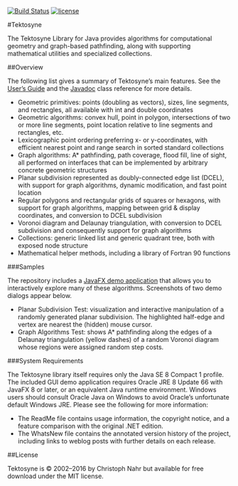 [![Build Status](https://travis-ci.org/kynosarges/tektosyne.svg?branch=master)](https://travis-ci.org/kynosarges/tektosyne)
[![license](https://img.shields.io/github/license/mashape/apistatus.svg)](https://raw.githubusercontent.com/kynosarges/tektosyne/master/LICENSE.txt)


#Tektosyne


The Tektosyne Library for Java provides algorithms for computational geometry and graph-based pathfinding,
along with supporting mathematical utilities and specialized collections.



##Overview


The following list gives a summary of Tektosyne’s main features.
See the [User’s Guide](https://github.com/kynosarges/tektosyne/raw/master/docs/TektosyneGuide.pdf) and the [Javadoc](https://kynosarges.github.io/tektosyne/javadoc/) class reference for more details.

* Geometric primitives: points (doubling as vectors), sizes, line segments, and rectangles, all available with int and double coordinates
* Geometric algorithms: convex hull, point in polygon, intersections of two or more line segments, point location relative to line segments and rectangles, etc.
* Lexicographic point ordering preferring x- or y-coordinates, with efficient nearest point and range search in sorted standard collections
* Graph algorithms: A* pathfinding, path coverage, flood fill, line of sight, all performed on interfaces that can be implemented by arbitrary concrete geometric structures
* Planar subdivision represented as doubly-connected edge list (DCEL), with support for graph algorithms, dynamic modification, and fast point location
* Regular polygons and rectangular grids of squares or hexagons, with support for graph algorithms, mapping between grid & display coordinates, and conversion to DCEL subdivision
* Voronoi diagram and Delaunay triangulation, with conversion to DCEL subdivision and consequently support for graph algorithms
* Collections: generic linked list and generic quadrant tree, both with exposed node structure
* Mathematical helper methods, including a library of Fortran 90 functions



###Samples


The repository includes a [JavaFX demo application](https://github.com/kynosarges/tektosyne/raw/master/tektosyne-demo/demo-jar/tektosyne-demo.jar) that allows you to interactively explore many of these algorithms.
Screenshots of two demo dialogs appear below.

* Planar Subdivision Test: visualization and interactive manipulation of a randomly generated planar subdivision. The highlighted half-edge and vertex are nearest the (hidden) mouse cursor.
* Graph Algorithms Test: shows A* pathfinding along the edges of a Delaunay triangulation (yellow dashes) of a random Voronoi diagram whose regions were assigned random step costs.


###System Requirements


The Tektosyne library itself requires only the Java SE 8 Compact 1 profile. The included GUI demo application requires Oracle JRE 8 Update 66 with JavaFX 8 or later, or an equivalent Java runtime environment. Windows users should consult Oracle Java on Windows to avoid Oracle’s unfortunate default Windows JRE. Please see the following for more information:

* The ReadMe file contains usage information, the copyright notice, and a feature comparison with the original .NET edition.
* The WhatsNew file contains the annotated version history of the project, including links to weblog posts with further details on each release.


##License


Tektosyne is © 2002–2016 by Christoph Nahr but available for free download under the MIT license.
